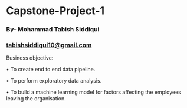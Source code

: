 # Capstone-Project-1
### By- Mohammad Tabish Siddiqui
### tabishsiddiqui10@gmail.com

Business objective:

•	To create end to end data pipeline.

•	To perform exploratory data analysis.

•	To build a machine learning model for factors affecting the employees leaving the organisation.
